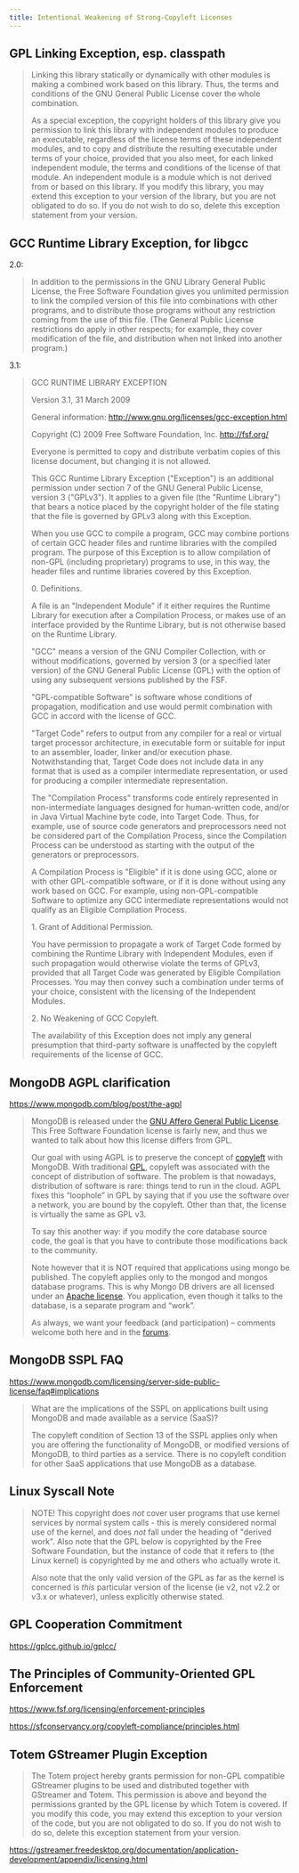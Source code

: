 ```yaml
---
title: Intentional Weakening of Strong-Copyleft Licenses
---
```


## GPL Linking Exception, esp. classpath

> Linking this library statically or dynamically with other modules is making a combined work based on this library. Thus, the terms and conditions of the GNU General Public License cover the whole combination.
>
> As a special exception, the copyright holders of this library give you permission to link this library with independent modules to produce an executable, regardless of the license terms of these independent modules, and to copy and distribute the resulting executable under terms of your choice, provided that you also meet, for each linked independent module, the terms and conditions of the license of that module. An independent module is a module which is not derived from or based on this library. If you modify this library, you may extend this exception to your version of the library, but you are not obligated to do so. If you do not wish to do so, delete this exception statement from your version.

## GCC Runtime Library Exception, for libgcc

2.0:

> In addition to the permissions in the GNU Library General Public License, the Free Software Foundation gives you unlimited permission to link the compiled version of this file into combinations with other programs, and to distribute those programs without any restriction coming from the use of this file. (The General Public License restrictions do apply in other respects; for example, they cover modification of the file, and distribution when not linked into another program.)

3.1:

> GCC RUNTIME LIBRARY EXCEPTION
>
> Version 3.1, 31 March 2009
>
> General information: http://www.gnu.org/licenses/gcc-exception.html
>
> Copyright (C) 2009 Free Software Foundation, Inc. <http://fsf.org/>
>
> Everyone is permitted to copy and distribute verbatim copies of this license document, but changing it is not allowed. 
>
> This GCC Runtime Library Exception ("Exception") is an additional permission under section 7 of the GNU General Public License, version 3 ("GPLv3"). It applies to a given file (the "Runtime Library") that bears a notice placed by the copyright holder of the file stating that the file is governed by GPLv3 along with this Exception.
>
> When you use GCC to compile a program, GCC may combine portions of certain GCC header files and runtime libraries with the compiled program. The purpose of this Exception is to allow compilation of non-GPL (including proprietary) programs to use, in this way, the header files and runtime libraries covered by this Exception.
>
> 0\. Definitions.
>
> A file is an "Independent Module" if it either requires the Runtime Library for execution after a Compilation Process, or makes use of an interface provided by the Runtime Library, but is not otherwise based on the Runtime Library.
>
> "GCC" means a version of the GNU Compiler Collection, with or without modifications, governed by version 3 (or a specified later version) of the GNU General Public License (GPL) with the option of using any subsequent versions published by the FSF.
>
> "GPL-compatible Software" is software whose conditions of propagation, modification and use would permit combination with GCC in accord with the license of GCC.
>
> "Target Code" refers to output from any compiler for a real or virtual target processor architecture, in executable form or suitable for input to an assembler, loader, linker and/or execution phase. Notwithstanding that, Target Code does not include data in any format that is used as a compiler intermediate representation, or used for producing a compiler intermediate representation.
>
> The "Compilation Process" transforms code entirely represented in non-intermediate languages designed for human-written code, and/or in Java Virtual Machine byte code, into Target Code. Thus, for example, use of source code generators and preprocessors need not be considered part of the Compilation Process, since the Compilation Process can be understood as starting with the output of the generators or preprocessors.
>
> A Compilation Process is "Eligible" if it is done using GCC, alone or with other GPL-compatible software, or if it is done without using any work based on GCC. For example, using non-GPL-compatible Software to optimize any GCC intermediate representations would not qualify as an Eligible Compilation Process.
>
> 1\. Grant of Additional Permission.
>
> You have permission to propagate a work of Target Code formed by combining the Runtime Library with Independent Modules, even if such propagation would otherwise violate the terms of GPLv3, provided that all Target Code was generated by Eligible Compilation Processes. You may then convey such a combination under terms of your choice, consistent with the licensing of the Independent Modules.
>
> 2\. No Weakening of GCC Copyleft.
>
> The availability of this Exception does not imply any general presumption that third-party software is unaffected by the copyleft requirements of the license of GCC.

## MongoDB AGPL clarification

<https://www.mongodb.com/blog/post/the-agpl>

> MongoDB is released under the <a href="http://www.fsf.org/licensing/licenses/agpl-3.0.html">GNU Affero General Public License</a>.  This Free Software Foundation license is fairly new, and thus we wanted to talk about how this license differs from GPL.
>
> Our goal with using AGPL is to preserve the concept of <a href="http://www.fsf.org/licensing/essays/copyleft.html">copyleft</a> with MongoDB.  With traditional <a href="http://www.gnu.org/copyleft/gpl.html">GPL</a>, copyleft was associated with the concept of distribution of software.  The problem is that nowadays, distribution of software is rare: things tend to run in the cloud.  AGPL fixes this “loophole” in GPL by saying that if you use the software over a network, you are bound by the copyleft.  Other than that, the license is virtually the same as GPL v3.
>
> To say this another way: if you modify the core database source code, the goal is that you have to contribute those modifications back to the community.
>
> Note however that it is NOT required that applications using mongo be published.  The copyleft applies only to the mongod and mongos database programs.  This is why Mongo DB drivers are all licensed under an <a href="http://www.apache.org/licenses/LICENSE-2.0.txt">Apache license</a>.  You application, even though it talks to the database, is a separate program and “work”.
>
> As always, we want your feedback (and participation) – comments welcome both here and in the <a href="http://groups.google.com/group/mongodb-user">forums</a>.

## MongoDB SSPL FAQ

<https://www.mongodb.com/licensing/server-side-public-license/faq#implications>

> What are the implications of the SSPL on applications built using MongoDB and made available as a service (SaaS)?
>
> The copyleft condition of Section 13 of the SSPL applies only when you are offering the functionality of MongoDB, or modified versions of MongoDB, to third parties as a service. There is no copyleft condition for other SaaS applications that use MongoDB as a database.

## Linux Syscall Note

> NOTE! This copyright does *not* cover user programs that use kernel
> services by normal system calls - this is merely considered normal use
> of the kernel, and does *not* fall under the heading of "derived work".
> Also note that the GPL below is copyrighted by the Free Software
> Foundation, but the instance of code that it refers to (the Linux
> kernel) is copyrighted by me and others who actually wrote it.
>
> Also note that the only valid version of the GPL as far as the kernel
> is concerned is _this_ particular version of the license (ie v2, not
> v2.2 or v3.x or whatever), unless explicitly otherwise stated.

## GPL Cooperation Commitment

<https://gplcc.github.io/gplcc/>

## The Principles of Community-Oriented GPL Enforcement

<https://www.fsf.org/licensing/enforcement-principles>

<https://sfconservancy.org/copyleft-compliance/principles.html>

## Totem GStreamer Plugin Exception

> The Totem project hereby grants permission for non-GPL compatible
> GStreamer plugins to be used and distributed together with GStreamer and
> Totem. This permission is above and beyond the permissions granted by
> the GPL license by which Totem is covered. If you modify this code, you may
> extend this exception to your version of the code, but you are not obligated
> to do so. If you do not wish to do so, delete this exception statement from
> your version.

<https://gstreamer.freedesktop.org/documentation/application-development/appendix/licensing.html>
